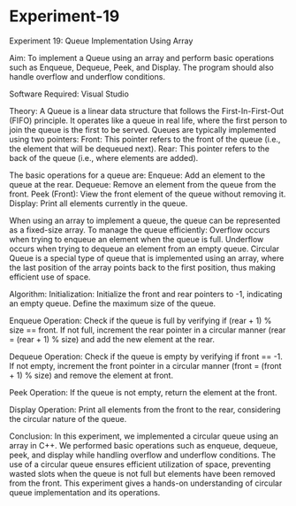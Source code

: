 # Experiment-19

Experiment 19: Queue Implementation Using Array

Aim: To implement a Queue using an array and perform basic operations such as Enqueue, Dequeue, Peek, and Display. The program should also handle overflow and underflow conditions.

Software Required: Visual Studio

Theory: A Queue is a linear data structure that follows the First-In-First-Out (FIFO) principle. It operates like a queue in real life, where the first person to join the queue is the first to be served.
Queues are typically implemented using two pointers:
Front: This pointer refers to the front of the queue (i.e., the element that will be dequeued next).
Rear: This pointer refers to the back of the queue (i.e., where elements are added).

The basic operations for a queue are:
Enqueue: Add an element to the queue at the rear.
Dequeue: Remove an element from the queue from the front.
Peek (Front): View the front element of the queue without removing it.
Display: Print all elements currently in the queue.

When using an array to implement a queue, the queue can be represented as a fixed-size array. To manage the queue efficiently:
Overflow occurs when trying to enqueue an element when the queue is full.
Underflow occurs when trying to dequeue an element from an empty queue.
Circular Queue is a special type of queue that is implemented using an array, where the last position of the array points back to the first position, thus making efficient use of space.

Algorithm:
Initialization:
Initialize the front and rear pointers to -1, indicating an empty queue.
Define the maximum size of the queue.

Enqueue Operation:
Check if the queue is full by verifying if (rear + 1) % size == front.
If not full, increment the rear pointer in a circular manner (rear = (rear + 1) % size) and add the new element at the rear.

Dequeue Operation:
Check if the queue is empty by verifying if front == -1.
If not empty, increment the front pointer in a circular manner (front = (front + 1) % size) and remove the element at front.

Peek Operation:
If the queue is not empty, return the element at the front.

Display Operation:
Print all elements from the front to the rear, considering the circular nature of the queue.

Conclusion: In this experiment, we implemented a circular queue using an array in C++. We performed basic operations such as enqueue, dequeue, peek, and display while handling overflow and underflow conditions. The use of a circular queue ensures efficient utilization of space, preventing wasted slots when the queue is not full but elements have been removed from the front. This experiment gives a hands-on understanding of circular queue implementation and its operations.
